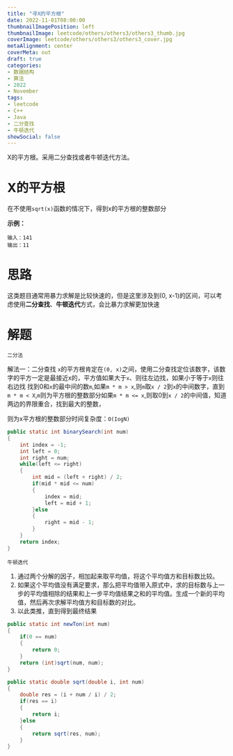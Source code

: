 ```yaml
---
title: "寻X的平方根"
date: 2022-11-01T08:00:00
thumbnailImagePosition: left
thumbnailImage: leetcode/others/others3/others3_thumb.jpg
coverImage: leetcode/others/others3/others3_cover.jpg
metaAlignment: center
coverMeta: out
draft: true
categories:
- 数据结构
- 算法
- 2022
- November
tags:
- leetcode
- C++
- Java
- 二分查找
- 牛顿迭代
showSocial: false
---
```


X的平方根。采用二分查找或者牛顿迭代方法。

<!--more-->
# X的平方根

在不使用`sqrt(x)`函数的情况下，得到x的平方根的整数部分

**示例：**

```text
输入：141
输出：11
```

# 思路

这类题目通常用暴力求解是比较快速的，但是这里涉及到(0, x-1)的区间，可以考虑使用**二分查找**、**牛顿迭代**方式，会比暴力求解更加快速



# 解题

`二分法`

解法一：二分查找
`x`的平方根肯定在`(0, x)`之间，使用二分查找定位该数字，该数字的平方一定是最接近x的，平方值如果大于`x`、则往左边找，如果小于等于`x`则往右边找
找到0和`x`的最中间的数`m`,如果`m * m > x`,则`m`取`x / 2`到`x`的中间数字，直到`m * m < X`,`m`则为平方根的整数部分如果`m * m <= x`,则取0到`x / 2`的中间值，知道两边的界限重合，找到最大的整数，

则为x平方根的整数部分时间复杂度：`O(IogN)`

```java
public static int binarySearch(int num)
{
    int index = -1;
    int left = 0;
    int right = num;
    while(left <= right)
    {
        int mid = (left + right) / 2;
        if(mid * mid <= num)
        {
            index = mid;
            left = mid + 1;
        }else
        {
            right = mid - 1;
        }
    }
    return index;
}
```

`牛顿迭代`

1. 通过两个分解的因子，相加起来取平均值，将这个平均值方和目标数比较。
2. 如果这个平均值没有满足要求，那么把平均值带入原式中，求的目标数与上一步的平均值相除的结果和上一步平均值结果之和的平均值。生成一个新的平均值，然后再次求解平均值方和目标数的对比。
3. 以此类推，直到得到最终结果

```java
public static int newTon(int num)
{
    if(0 == num)
    {
        return 0;
    }
    return (int)sqrt(num, num);
}

public static double sqrt(double i, int num)
{
    double res = (i + num / i) / 2;
    if(res == i)
    {
        return i;
    }else
    {
        return sqrt(res, num);
    }
}
```

